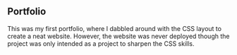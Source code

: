 ## Portfolio

This was my first portfolio, where I dabbled around with the CSS layout to create a neat website.
However, the website was never deployed though the project was only intended as a project to sharpen the CSS skills.
